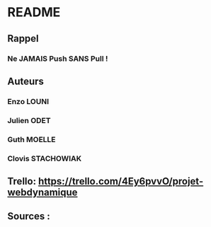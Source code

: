 # README
## Rappel
### Ne JAMAIS Push SANS Pull ! 

## Auteurs
### Enzo LOUNI
### Julien ODET
### Guth MOELLE
### Clovis STACHOWIAK

## Trello: https://trello.com/4Ey6pvvO/projet-webdynamique

## Sources :

